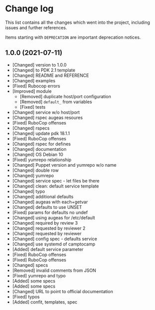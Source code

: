 # Change log

This list contains all the changes which went into the project, including issues
and further references.

Items starting with `DEPRECATION` are important deprecation notices.

## 1.0.0 (2021-07-11)

- [Changed] version to 1.0.0
- [Changed] to PDK 2.1 template
- [Changed] README and REFERENCE
- [Changed] examples
- [Fixed] Rubocop errors
- [Improved] module
    - [Removed] duplicate host/port configuration
    - [Removed] `default_` from variables
    - [Fixed] tests
- [Changed] service w/o host/port
- [Changed] rspec augeas resoures
- [Fixed] RuboCop offenses
- [Changed] rspecs
- [Changed] update pdk 18.1.1
- [Fixed] RuboCop offenses
- [Changed] rspec for defines
- [Changed] documentation
- [Changed] OS Debian 10
- [Fixed] yumrepo relationship
- [Changed] Puppet version and yumrepo w/o name
- [Changed] double row
- [Changed] yumrepo
- [Changed] service spec - let files be there
- [Changed] clean: default service template
- [Changed] typo
- [Changed] additional defaults
- [Changed] augeas with each+getvar
- [Changed] defaults to use UNSET
- [Fixed] params for defaults no undef
- [Changed] using augeas for /etc/default
- [Changed] required by review 3
- [Changed] requested by reviewer 2
- [Changed] requested by reviewer
- [Changed] config spec - defaults service
- [Changed] use systemd of camptocamp
- [Added] default service parameter
- [Fixed] RuboCop offenses
- [Fixed] RuboCop offenses
- [Changed] specs
- [Removed] invalid comments from JSON
- [Fixed] yumrepo and typo
- [Added] some specs
- [Added] some specs
- [Changed] URL to point to official documentation
- [Fixed] typos
- [Added] confit, templates, spec
